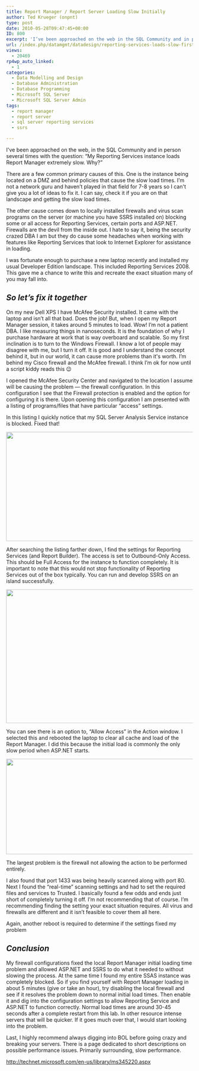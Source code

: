 ```yaml
---
title: Report Manager / Report Server Loading Slow Initially
author: Ted Krueger (onpnt)
type: post
date: 2010-05-28T09:47:45+00:00
ID: 800
excerpt: 'I’ve been approached on the web in the SQL Community and in person several times with the question; my Reporting Services instances loads Report Manager extremely slow.  In some cases, nothing loads or I give up on both Report Manager and connecting to Report Server.  Why?'
url: /index.php/datamgmt/datadesign/reporting-services-loads-slow-first-time/
views:
  - 20469
rp4wp_auto_linked:
  - 1
categories:
  - Data Modelling and Design
  - Database Administration
  - Database Programming
  - Microsoft SQL Server
  - Microsoft SQL Server Admin
tags:
  - report manager
  - report server
  - sql server reporting services
  - ssrs

---
```

I've been approached on the web, in the SQL Community and in person several times with the question: “My Reporting Services instance loads Report Manager extremely slow. Why?”

There are a few common primary causes of this. One is the instance being located on a DMZ and behind policies that cause the slow load times. I’m not a network guru and haven’t played in that field for 7-8 years so I can't give you a lot of ideas to fix it. I can say, check it if you are on that landscape and getting the slow load times.

The other cause comes down to locally installed firewalls and virus scan programs on the server (or machine you have SSRS installed on) blocking some or all access for Reporting Services, certain ports and ASP.NET. Firewalls are the devil from the inside out. I hate to say it, being the security crazed DBA I am but they do cause some headaches when working with features like Reporting Services that look to Internet Explorer for assistance in loading. 

I was fortunate enough to purchase a new laptop recently and installed my usual Developer Edition landscape. This included Reporting Services 2008. This gave me a chance to write this and recreate the exact situation many of you may fall into. 

## _So let’s fix it together_

On my new Dell XPS I have McAfee Security installed. It came with the laptop and isn’t all that bad. Does the job! But, when I open my Report Manager session, it takes around 5 minutes to load. Wow! I’m not a patient DBA. I like measuring things in nanoseconds. It is the foundation of why I purchase hardware at work that is way overboard and scalable. So my first inclination is to turn to the Windows Firewall. I know a lot of people may disagree with me, but I turn it off. It is good and I understand the concept behind it, but in our world, it can cause more problems than it's worth. I’m behind my Cisco firewall and the McAfee firewall. I think I’m ok for now until a script kiddy reads this 😉

I opened the McAfee Security Center and navigated to the location I assume will be causing the problem — the firewall configuration. In this configuration I see that the Firewall protection is enabled and the option for configuring it is there. Upon opening this configuration I am presented with a listing of programs/files that have particular “access” settings. 

In this listing I quickly notice that my SQL Server Analysis Service instance is blocked. Fixed that! 

<div class="image_block">
  <img src="/wp-content/uploads/blogs/DataMgmt/manager_slow.gif" alt="" title="" width="557" height="294" />
</div>

After searching the listing farther down, I find the settings for Reporting Services (and Report Builder). The access is set to Outbound-Only Access. This should be Full Access for the instance to function completely. It is important to note that this would not stop functionality of Reporting Services out of the box typically. You can run and develop SSRS on an island successfully. 

<div class="image_block">
  <img src="/wp-content/uploads/blogs/DataMgmt/manager_slow2.gif" alt="" title="" width="557" height="360" />
</div>

You can see there is an option to, “Allow Access” in the Action window. I selected this and rebooted the laptop to clear all cache and load of the Report Manager. I did this because the initial load is commonly the only slow period when ASP.NET starts. 

<div class="image_block">
  <img src="/wp-content/uploads/blogs/DataMgmt/manager_slow3.gif" alt="" title="" width="540" height="257" />
</div>

The largest problem is the firewall not allowing the action to be performed entirely. 

I also found that port 1433 was being heavily scanned along with port 80. Next I found the “real-time” scanning settings and had to set the required files and services to Trusted. I basically found a few odds and ends just short of completely turning it off. I’m not recommending that of course. I’m recommending finding the setting your exact situation requires. All virus and firewalls are different and it isn’t feasible to cover them all here. 

Again, another reboot is required to determine if the settings fixed my problem 

## _Conclusion_

My firewall configurations fixed the local Report Manager initial loading time problem and allowed ASP.NET and SSRS to do what it needed to without slowing the process. At the same time I found my entire SSAS instance was completely blocked. So if you find yourself with Report Manager loading in about 5 minutes (give or take an hour), try disabling the local firewall and see if it resolves the problem down to normal initial load times. Then enable it and dig into the configuration settings to allow Reporting Service and ASP.NET to function correctly. Normal load times are around 30-45 seconds after a complete restart from this lab. In other resource intense servers that will be quicker. If it goes much over that, I would start looking into the problem. 

Last, I highly recommend always digging into BOL before going crazy and breaking your servers. There is a page dedicated to short descriptions on possible performance issues. Primarily surrounding, slow performance.
  
http://technet.microsoft.com/en-us/library/ms345220.aspx
